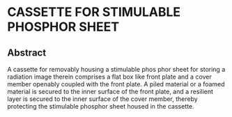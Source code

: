 # CASSETTE FOR STIMULABLE PHOSPHOR SHEET

## Abstract
A cassette for removably housing a stimulable phos phor sheet for storing a radiation image therein comprises a flat box like front plate and a cover member openably coupled with the front plate. A piled material or a foamed material is secured to the inner surface of the front plate, and a resilient layer is secured to the inner surface of the cover member, thereby protecting the stimulable phosphor sheet housed in the cassette.